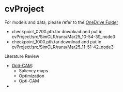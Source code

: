 # cvProject

For models and data, please refer to the [OneDrive Folder](https://iith-my.sharepoint.com/:f:/g/personal/co21btech11004_iith_ac_in/EiKuBfu8qvlKiWGDwPKSBkgBJW6jVpuKbjhJ0CVPd0BUzQ?e=rz7wuu)

- checkpoint_0200.pth.tar download and put in cvProject/src/SimCLR/runs/Mar25_10-54-39_node3
- checkpoint_1000.pth.tar download and put in cvProject/src/SimCLR/runs/Mar25_11-51-42_node3


Literature Review
- [Opti-CAM](https://www.semanticscholar.org/reader/fcc080a18a4ff5fb0ff06be5f9c6bc65b0d292e4): 
    - Saliency maps
    - Optimization
    - Opti-CAM
- 